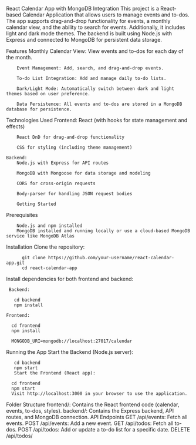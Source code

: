 React Calendar App with MongoDB Integration
This project is a React-based Calendar Application that allows users to manage events and to-dos. The app supports drag-and-drop functionality for events, a monthly calendar view, and the ability to search for events. Additionally, it includes light and dark mode themes. The backend is built using Node.js with Express and connected to MongoDB for persistent data storage.

Features
        Monthly Calendar View: View events and to-dos for each day of the month.
        
        Event Management: Add, search, and drag-and-drop events.
        
        To-do List Integration: Add and manage daily to-do lists.
        
        Dark/Light Mode: Automatically switch between dark and light themes based on user preference.
        
        Data Persistence: All events and to-dos are stored in a MongoDB database for persistence.

Technologies Used
    Frontend:
        React (with hooks for state management and effects)
        
        React DnD for drag-and-drop functionality
        
        CSS for styling (including theme management)
        
    Backend:
        Node.js with Express for API routes
        
        MongoDB with Mongoose for data storage and modeling
        
        CORS for cross-origin requests
        
        Body-parser for handling JSON request bodies
        
        Getting Started
Prerequisites

        Node.js and npm installed
        MongoDB installed and running locally or use a cloud-based MongoDB service like MongoDB Atlas

Installation
     Clone the repository:

          git clone https://github.com/your-username/react-calendar-app.git
          cd react-calendar-app

Install dependencies for both frontend and backend:

     Backend:

       cd backend
       npm install

    Frontend:

      cd frontend
      npm install

      MONGODB_URI=mongodb://localhost:27017/calendar

Running the App
     Start the Backend (Node.js server):

       cd backend
       npm start
       Start the Frontend (React app):

      cd frontend
      npm start
      Visit http://localhost:3000 in your browser to use the application.

Folder Structure
     frontend/: Contains the React frontend code (calendar, events, to-dos, styles).
     backend/: Contains the Express backend, API routes, and MongoDB connection.
API Endpoints
      GET /api/events: Fetch all events.
      POST /api/events: Add a new event.
      GET /api/todos: Fetch all to-dos.
      POST /api/todos: Add or update a to-do list for a specific date.
      DELETE /api/todos/


